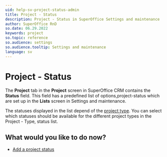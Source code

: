 ```yaml
---
uid: help-sv-project-status-admin
title: Project - Status
description: Project - Status in SuperOffice Settings and maintenance
author: SuperOffice RnD
so.date: 06.29.2022
keywords: project
so.topic: reference
so.audience: settings
so.audience.tooltip: Settings and maintenance
language: sv
---
```


# Project - Status

The **Project** tab in the **Project** screen in SuperOffice CRM contains the **Status** field. This field has a predefined list of options,project-status which are set up in the **Lists** screen in Settings and maintenance.

The statuses displayed in the list depend of the [project type][1]. You can select which statuses should be available for the different project types in the Project - Type, status list.

## What would you like to do now?

* [Add a project status][2]

<!-- Referenced links -->
[1]: project-type-admin.md
[2]: ../../../admin/lists/learn/project-status.md

<!-- Referenced images -->

